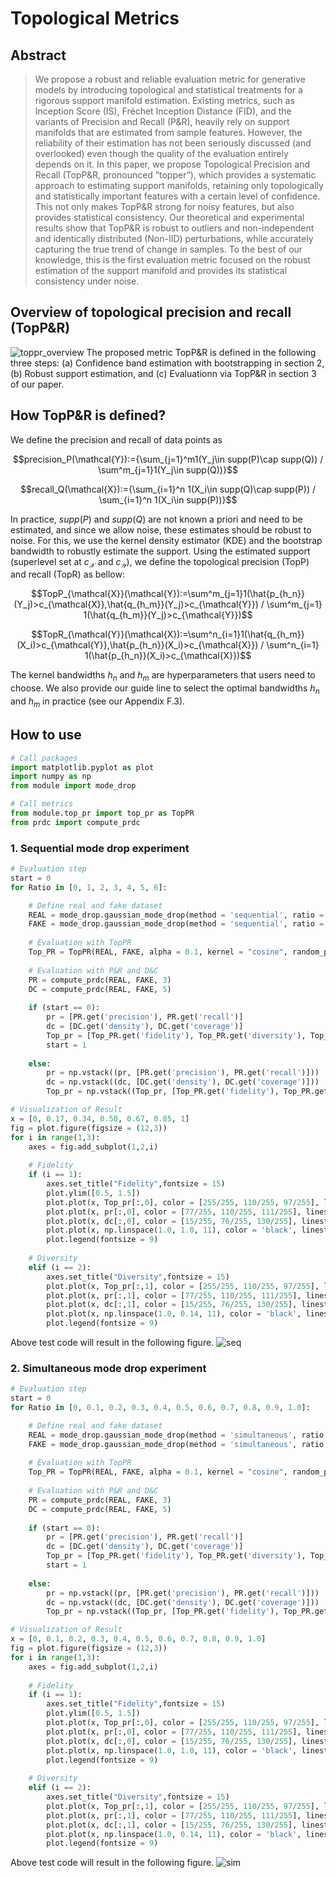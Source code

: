 # Topological Metrics

## Abstract
> We propose a robust and reliable evaluation metric for generative models by
introducing topological and statistical treatments for a rigorous support manifold
estimation. Existing metrics, such as Inception Score (IS), Fréchet Inception
Distance (FID), and the variants of Precision and Recall (P&R), heavily
rely on support manifolds that are estimated from sample features. However, the
reliability of their estimation has not been seriously discussed (and overlooked)
even though the quality of the evaluation entirely depends on it. In this paper, we
propose Topological Precision and Recall (TopP&R, pronounced “topper”), which
provides a systematic approach to estimating support manifolds, retaining only
topologically and statistically important features with a certain level of confidence.
This not only makes TopP&R strong for noisy features, but also provides statistical
consistency. Our theoretical and experimental results show that TopP&R is robust
to outliers and non-independent and identically distributed (Non-IID) perturbations,
while accurately capturing the true trend of change in samples. To the best of our
knowledge, this is the first evaluation metric focused on the robust estimation of
the support manifold and provides its statistical consistency under noise.

## Overview of topological precision and recall (TopP&R)
![toppr_overview](https://user-images.githubusercontent.com/102020840/203247514-3f64b9e6-bf74-434e-8c40-c6dfdfec7e59.png)
The proposed metric TopP&R is defined in the following three steps: (a) Confidence band estimation with bootstrapping in section 2,
(b) Robust support estimation, and (c) Evaluationn via TopP&R in section 3 of our paper.

## How TopP&R is defined?
We define the precision and recall of data points as

$$precision_P(\mathcal{Y}):={\sum_{j=1}^m1(Y_j\in supp(P)\cap supp(Q)) / \sum^m_{j=1}1(Y_j\in supp(Q))}$$

$$recall_Q(\mathcal{X}):={\sum_{i=1}^n 1(X_i\in supp(Q)\cap supp(P)) / \sum_{i=1}^n 1(X_i\in supp(P))}$$

In practice, $supp(P)$ and $supp(Q)$ are not known a priori and need to be estimated, and since we allow noise,
these estimates should be robust to noise. For this, we use the kernel density estimator (KDE) and 
the bootstrap bandwidth to robustly estimate the support. 
Using the estimated support (superlevel set at $c_{\mathcal{X}}$ and $c_{\mathcal{Y}}$), we define
the topological precision (TopP) and recall (TopR) as bellow:

$$TopP_{\mathcal{X}}(\mathcal{Y}):=\sum^m_{j=1}1(\hat{p_{h_n}}(Y_j)>c_{\mathcal{X}},\hat{q_{h_m}}(Y_j)>c_{\mathcal{Y}}) / 
\sum^m_{j=1} 1(\hat{q_{h_m}}(Y_j)>c_{\mathcal{Y}})$$

$$TopR_{\mathcal{Y}}(\mathcal{X}):=\sum^n_{i=1}1(\hat{q_{h_m}}(X_i)>c_{\mathcal{Y}},\hat{p_{h_n}}(X_i)>c_{\mathcal{X}}) / 
\sum^n_{i=1} 1(\hat{p_{h_n}}(X_i)>c_{\mathcal{X}})$$

The kernel bandwidths $h_n$ and $h_m$ are hyperparameters that users need to choose. We also provide our guide line to select 
the optimal bandwidths $h_n$ and $h_m$ in practice (see our Appendix F.3).

## How to use
```python
# Call packages
import matplotlib.pyplot as plot
import numpy as np
from module import mode_drop

# Call metrics
from module.top_pr import top_pr as TopPR
from prdc import compute_prdc
```

### 1. Sequential mode drop experiment
```python
# Evaluation step
start = 0
for Ratio in [0, 1, 2, 3, 4, 5, 6]:

    # Define real and fake dataset
    REAL = mode_drop.gaussian_mode_drop(method = 'sequential', ratio = 0)
    FAKE = mode_drop.gaussian_mode_drop(method = 'sequential', ratio = Ratio)
        
    # Evaluation with TopPR
    Top_PR = TopPR(REAL, FAKE, alpha = 0.1, kernel = "cosine", random_proj = True, f1_score = True)
        
    # Evaluation with P&R and D&C
    PR = compute_prdc(REAL, FAKE, 3)
    DC = compute_prdc(REAL, FAKE, 5)
        
    if (start == 0):
        pr = [PR.get('precision'), PR.get('recall')]
        dc = [DC.get('density'), DC.get('coverage')]
        Top_pr = [Top_PR.get('fidelity'), Top_PR.get('diversity'), Top_PR.get('Top_F1')]
        start = 1
            
    else:
        pr = np.vstack((pr, [PR.get('precision'), PR.get('recall')]))
        dc = np.vstack((dc, [DC.get('density'), DC.get('coverage')]))
        Top_pr = np.vstack((Top_pr, [Top_PR.get('fidelity'), Top_PR.get('diversity'), Top_PR.get('Top_F1')]))

# Visualization of Result
x = [0, 0.17, 0.34, 0.50, 0.67, 0.85, 1]
fig = plot.figure(figsize = (12,3))
for i in range(1,3):
    axes = fig.add_subplot(1,2,i)
    
    # Fidelity
    if (i == 1):
        axes.set_title("Fidelity",fontsize = 15)
        plot.ylim([0.5, 1.5])
        plot.plot(x, Top_pr[:,0], color = [255/255, 110/255, 97/255], linestyle = '-', linewidth = 3, marker = 'o', label = "TopP")
        plot.plot(x, pr[:,0], color = [77/255, 110/255, 111/255], linestyle = ':', linewidth = 3, marker = 'o', label = "precision (k=3)")
        plot.plot(x, dc[:,0], color = [15/255, 76/255, 130/255], linestyle = '-.', linewidth = 3, marker = 'o', label = "density (k=5)")
        plot.plot(x, np.linspace(1.0, 1.0, 11), color = 'black', linestyle = ':', linewidth = 2)
        plot.legend(fontsize = 9)
    
    # Diversity
    elif (i == 2):
        axes.set_title("Diversity",fontsize = 15)
        plot.plot(x, Top_pr[:,1], color = [255/255, 110/255, 97/255], linestyle = '-', linewidth = 3, marker = 'o', label = "TopR")
        plot.plot(x, pr[:,1], color = [77/255, 110/255, 111/255], linestyle = ':', linewidth = 3, marker = 'o', label = "recall (k=3)")
        plot.plot(x, dc[:,1], color = [15/255, 76/255, 130/255], linestyle = '-.', linewidth = 3, marker = 'o', label = "coverage (k=5)")
        plot.plot(x, np.linspace(1.0, 0.14, 11), color = 'black', linestyle = ':', linewidth = 2)
        plot.legend(fontsize = 9)
```
Above test code will result in the following figure.
![seq](https://user-images.githubusercontent.com/102020840/214468838-28557fdb-fb0f-49a4-8242-541afd3b7013.png)  


### 2. Simultaneous mode drop experiment
```python
# Evaluation step
start = 0
for Ratio in [0, 0.1, 0.2, 0.3, 0.4, 0.5, 0.6, 0.7, 0.8, 0.9, 1.0]:

    # Define real and fake dataset
    REAL = mode_drop.gaussian_mode_drop(method = 'simultaneous', ratio = 0)
    FAKE = mode_drop.gaussian_mode_drop(method = 'simultaneous', ratio = Ratio)
        
    # Evaluation with TopPR
    Top_PR = TopPR(REAL, FAKE, alpha = 0.1, kernel = "cosine", random_proj = True, f1_score = True)
        
    # Evaluation with P&R and D&C
    PR = compute_prdc(REAL, FAKE, 3)
    DC = compute_prdc(REAL, FAKE, 5)
        
    if (start == 0):
        pr = [PR.get('precision'), PR.get('recall')]
        dc = [DC.get('density'), DC.get('coverage')]
        Top_pr = [Top_PR.get('fidelity'), Top_PR.get('diversity'), Top_PR.get('Top_F1')]
        start = 1
            
    else:
        pr = np.vstack((pr, [PR.get('precision'), PR.get('recall')]))
        dc = np.vstack((dc, [DC.get('density'), DC.get('coverage')]))
        Top_pr = np.vstack((Top_pr, [Top_PR.get('fidelity'), Top_PR.get('diversity'), Top_PR.get('Top_F1')]))

# Visualization of Result
x = [0, 0.1, 0.2, 0.3, 0.4, 0.5, 0.6, 0.7, 0.8, 0.9, 1.0]
fig = plot.figure(figsize = (12,3))
for i in range(1,3):
    axes = fig.add_subplot(1,2,i)
    
    # Fidelity
    if (i == 1):
        axes.set_title("Fidelity",fontsize = 15)
        plot.ylim([0.5, 1.5])
        plot.plot(x, Top_pr[:,0], color = [255/255, 110/255, 97/255], linestyle = '-', linewidth = 3, marker = 'o', label = "TopP")
        plot.plot(x, pr[:,0], color = [77/255, 110/255, 111/255], linestyle = ':', linewidth = 3, marker = 'o', label = "precision (k=3)")
        plot.plot(x, dc[:,0], color = [15/255, 76/255, 130/255], linestyle = '-.', linewidth = 3, marker = 'o', label = "density (k=5)")
        plot.plot(x, np.linspace(1.0, 1.0, 11), color = 'black', linestyle = ':', linewidth = 2)
        plot.legend(fontsize = 9)
    
    # Diversity
    elif (i == 2):
        axes.set_title("Diversity",fontsize = 15)
        plot.plot(x, Top_pr[:,1], color = [255/255, 110/255, 97/255], linestyle = '-', linewidth = 3, marker = 'o', label = "TopR")
        plot.plot(x, pr[:,1], color = [77/255, 110/255, 111/255], linestyle = ':', linewidth = 3, marker = 'o', label = "recall (k=3)")
        plot.plot(x, dc[:,1], color = [15/255, 76/255, 130/255], linestyle = '-.', linewidth = 3, marker = 'o', label = "coverage (k=5)")
        plot.plot(x, np.linspace(1.0, 0.14, 11), color = 'black', linestyle = ':', linewidth = 2)
        plot.legend(fontsize = 9)
```
Above test code will result in the following figure.
![sim](https://user-images.githubusercontent.com/102020840/214467800-e12678d1-96a5-4b92-939b-c2772f1c8023.png)
